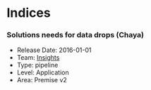 # Indices
### Solutions needs for data drops (Chaya)
* Release Date: 2016-01-01
* Team: [Insights](./../teams/insights.md)
* Type: pipeline
* Level: Application
* Area: Premise v2
